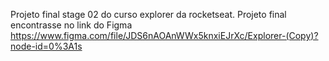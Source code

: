 Projeto final stage 02 do curso explorer da rocketseat.
Projeto final encontrasse no link do Figma https://www.figma.com/file/JDS6nAOAnWWx5knxiEJrXc/Explorer-(Copy)?node-id=0%3A1s